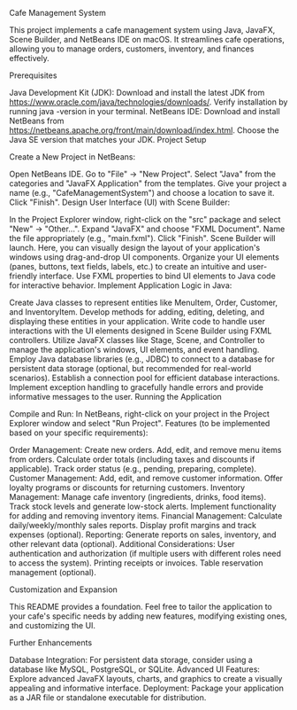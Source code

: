 Cafe Management System

This project implements a cafe management system using Java, JavaFX, Scene Builder, and NetBeans IDE on macOS. It streamlines cafe operations, allowing you to manage orders, customers, inventory, and finances effectively.

Prerequisites

Java Development Kit (JDK): Download and install the latest JDK from https://www.oracle.com/java/technologies/downloads/. Verify installation by running java -version in your terminal.
NetBeans IDE: Download and install NetBeans from https://netbeans.apache.org/front/main/download/index.html. Choose the Java SE version that matches your JDK.
Project Setup

Create a New Project in NetBeans:

Open NetBeans IDE.
Go to "File" -> "New Project".
Select "Java" from the categories and "JavaFX Application" from the templates.
Give your project a name (e.g., "CafeManagementSystem") and choose a location to save it.
Click "Finish".
Design User Interface (UI) with Scene Builder:

In the Project Explorer window, right-click on the "src" package and select "New" -> "Other...".
Expand "JavaFX" and choose "FXML Document".
Name the file appropriately (e.g., "main.fxml"). Click "Finish".
Scene Builder will launch. Here, you can visually design the layout of your application's windows using drag-and-drop UI components.
Organize your UI elements (panes, buttons, text fields, labels, etc.) to create an intuitive and user-friendly interface.
Use FXML properties to bind UI elements to Java code for interactive behavior.
Implement Application Logic in Java:

Create Java classes to represent entities like MenuItem, Order, Customer, and InventoryItem.
Develop methods for adding, editing, deleting, and displaying these entities in your application.
Write code to handle user interactions with the UI elements designed in Scene Builder using FXML controllers.
Utilize JavaFX classes like Stage, Scene, and Controller to manage the application's windows, UI elements, and event handling.
Employ Java database libraries (e.g., JDBC) to connect to a database for persistent data storage (optional, but recommended for real-world scenarios). Establish a connection pool for efficient database interactions.
Implement exception handling to gracefully handle errors and provide informative messages to the user.
Running the Application

Compile and Run:
In NetBeans, right-click on your project in the Project Explorer window and select "Run Project".
Features (to be implemented based on your specific requirements):

Order Management:
Create new orders.
Add, edit, and remove menu items from orders.
Calculate order totals (including taxes and discounts if applicable).
Track order status (e.g., pending, preparing, complete).
Customer Management:
Add, edit, and remove customer information.
Offer loyalty programs or discounts for returning customers.
Inventory Management:
Manage cafe inventory (ingredients, drinks, food items).
Track stock levels and generate low-stock alerts.
Implement functionality for adding and removing inventory items.
Financial Management:
Calculate daily/weekly/monthly sales reports.
Display profit margins and track expenses (optional).
Reporting:
Generate reports on sales, inventory, and other relevant data (optional).
Additional Considerations:
User authentication and authorization (if multiple users with different roles need to access the system).
Printing receipts or invoices.
Table reservation management (optional).

Customization and Expansion

This README provides a foundation. Feel free to tailor the application to your cafe's specific needs by adding new features, modifying existing ones, and customizing the UI.

Further Enhancements

Database Integration: For persistent data storage, consider using a database like MySQL, PostgreSQL, or SQLite.
Advanced UI Features: Explore advanced JavaFX layouts, charts, and graphics to create a visually appealing and informative interface.
Deployment: Package your application as a JAR file or standalone executable for distribution.
